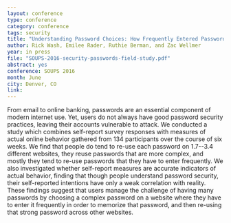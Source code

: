 ```yaml
---
layout: conference
type: conference
category: conference
tags: security
title: "Understanding Password Choices: How Frequently Entered Passwords are Re-used Across Websites"
author: Rick Wash, Emilee Rader, Ruthie Berman, and Zac Wellmer
year: in press
file: "SOUPS-2016-security-passwords-field-study.pdf"
abstract: yes
conference: SOUPS 2016
month: June
city: Denver, CO
link: 
---
```



From email to online banking, passwords are an essential component of modern internet use.  Yet, users do not always have good password security practices, leaving their accounts vulnerable to attack.  We conducted a study which combines self-report survey responses with measures of actual online behavior gathered from 134 participants over the course of six weeks.  We find that people do tend to re-use each password on 1.7--3.4 different websites, they reuse passwords that are more complex, and mostly they tend to re-use passwords that they have to enter frequently.  We also investigated whether self-report measures are accurate indicators of actual behavior, finding that though people understand password security, their self-reported intentions have only a weak correlation with reality. These findings suggest that users manage the challenge of having many passwords by choosing a complex password on a website where they have to enter it frequently in order to memorize that password, and then re-using that strong password across other websites.